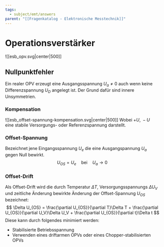 ```yaml
---
tags:
  - subject/emt/answers
parent: "[[Fragenkatalog - Elektronische Messtechnik]]"
---
```

# Operationsverstärker
![[esb_opv.svg|center|500]]
## Nullpunktfehler
Ein realer OPV erzeugt eine Ausgangsspannung $U_a\ne0$ auch wenn keine Differenzspannung $U_D$ angelegt ist. Der Grund dafür sind innere Unsymmetrien.
### Kompensation
![[esb_offset-spannung-kompensation.svg|center|500]]
Wobei $+U,\;-U$ eine stabile Versorgungs- oder Referenzspannung darstellt.
### Offset-Spannung
Bezeichnet jene Eingangsspannung $U_e$ die eine Ausgangspannung $U_a$  gegen Null bewirkt.
$$
	U_{OS}=U_e \quad \text{bei} \quad U_a\to 0
$$
### Offset-Drift
Als Offset-Drift wird die durch Temperatur $\Delta T$, Versorgungsspannungs $\Delta U_V$ und zeitliche Änderung bewirkte Änderung der Offset-Spannung $U_{OS}$ bezeichnet:   
$$
	\Delta U_{OS} =
	\frac{\partial U_{OS}}{\partial T}\Delta T +
	\frac{\partial U_{OS}}{\partial U_V}\Delta U_V + 
	\frac{\partial U_{OS}}{\partial t}\Delta t
$$
Diese kann durch folgendes minimiert werden:
  - Stabilisierte Betriebsspannung
  - Verwenden eines driftarmen OPVs oder eines Chopper-stabilisierten OPVs
